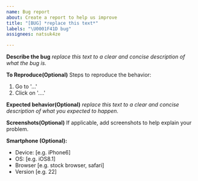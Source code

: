 ```yaml
---
name: Bug report
about: Create a report to help us improve
title: "[BUG] *replace this text*"
labels: "\U0001F41D bug"
assignees: natsuk4ze

---
```


**Describe the bug**
*replace this text to a clear and concise description of what the bug is.*

**To Reproduce(Optional)**
Steps to reproduce the behavior:
1. Go to '...'
2. Click on '....'

**Expected behavior(Optional)**
*replace this text to a clear and concise description of what you expected to happen.*

**Screenshots(Optional)**
If applicable, add screenshots to help explain your problem.

**Smartphone (Optional):**
 - Device: [e.g. iPhone6]
 - OS: [e.g. iOS8.1]
 - Browser [e.g. stock browser, safari]
 - Version [e.g. 22]
